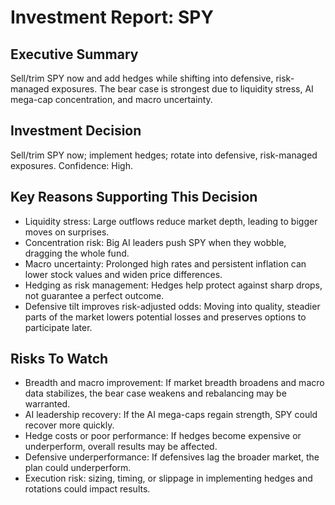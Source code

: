 # Investment Report: SPY

## Executive Summary
Sell/trim SPY now and add hedges while shifting into defensive, risk-managed exposures. The bear case is strongest due to liquidity stress, AI mega-cap concentration, and macro uncertainty.

## Investment Decision
Sell/trim SPY now; implement hedges; rotate into defensive, risk-managed exposures. Confidence: High.

## Key Reasons Supporting This Decision
- Liquidity stress: Large outflows reduce market depth, leading to bigger moves on surprises.
- Concentration risk: Big AI leaders push SPY when they wobble, dragging the whole fund.
- Macro uncertainty: Prolonged high rates and persistent inflation can lower stock values and widen price differences.
- Hedging as risk management: Hedges help protect against sharp drops, not guarantee a perfect outcome.
- Defensive tilt improves risk-adjusted odds: Moving into quality, steadier parts of the market lowers potential losses and preserves options to participate later.

## Risks To Watch
- Breadth and macro improvement: If market breadth broadens and macro data stabilizes, the bear case weakens and rebalancing may be warranted.
- AI leadership recovery: If the AI mega-caps regain strength, SPY could recover more quickly.
- Hedge costs or poor performance: If hedges become expensive or underperform, overall results may be affected.
- Defensive underperformance: If defensives lag the broader market, the plan could underperform.
- Execution risk: sizing, timing, or slippage in implementing hedges and rotations could impact results.